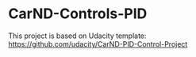# CarND-Controls-PID
This project is based on Udacity template: https://github.com/udacity/CarND-PID-Control-Project